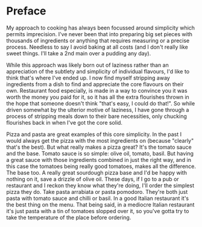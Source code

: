 # Preface

My approach to cooking has always been focussed around simplicity which permits
imprecision.  I've never been that into preparing big set pieces with thousands
of ingredients or anything that requires measuring or a precise process.
Needless to say I avoid baking at all costs (and I don't really like sweet
things.  I'll take a 2nd main over a pudding any day).

While this approach was likely born out of laziness rather than an appreciation
of the subtlety and simplicity of individual flavours, I'd like to think that's
where I've ended up. I now find myself stripping away ingredients from a dish
to find and appreciate the core flavours on their own.  Restaurant food
especially, is made in a way to convince you it was worth the money you paid
for it, so it has all the extra flourishes thrown in the hope that someone
doesn't think "that's easy, I could do that!".  So while driven somewhat by the
ulterior motive of laziness, I have gone through a process of stripping meals
down to their bare necessities, only chucking flourishes back in when I've got
the core solid.

Pizza and pasta are great examples of this core simplicity.  In the past I
would always get the pizza with the most ingredients on (because "clearly"
that's the best). But what really makes a pizza great?  It's the tomato sauce
and the base.  Tomato sauce is so simple: olive oil, tomato, basil.  But having
a great sauce with those ingredients combined in just the right way, and in
this case the tomatoes being really good tomatoes, makes all the difference.
The base too.  A really great sourdough pizza base and I'd be happy with
nothing on it, save a drizzle of olive oil.  These days, if I go to a pub or
restaurant and I reckon they know what they're doing, I'll order the simplest
pizza they do. Take pasta arrabiata or pasta pomodoro.  They're both just pasta
with tomato sauce and chilli or basil. In a good Italian restaurant it's the
best thing on the menu.  That being said, in a mediocre Italian restaurant it's
just pasta with a tin of tomatoes slopped over it, so you've gotta try to take
the temperature of the place before ordering.
